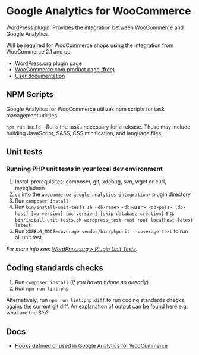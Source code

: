 # Google Analytics for WooCommerce

WordPress plugin: Provides the integration between WooCommerce and Google Analytics.

Will be required for WooCommerce shops using the integration from WooCommerce 2.1 and up.

- [WordPress.org plugin page](https://wordpress.org/plugins/woocommerce-google-analytics-integration/)
- [WooCommerce.com product page (free)](https://woocommerce.com/products/woocommerce-google-analytics/)
- [User documentation](https://docs.woocommerce.com/document/google-analytics-integration/)

## NPM Scripts

Google Analytics for WooCommerce utilizes npm scripts for task management utilities.

`npm run build` - Runs the tasks necessary for a release. These may include building JavaScript, SASS, CSS minification, and language files.


## Unit tests
### Running PHP unit tests in your local dev environment
1. Install prerequisites: composer, git, xdebug, svn, wget or curl, mysqladmin
2. `cd` into the `woocommerce-google-analytics-integration/` plugin directory
3. Run `composer install`
4. Run `bin/install-unit-tests.sh <db-name> <db-user> <db-pass> [db-host] [wp-version] [wc-version] [skip-database-creation]` e.g. `bin/install-unit-tests.sh wordpress_test root root localhost latest latest`
5. Run `XDEBUG_MODE=coverage vendor/bin/phpunit --coverage-text` to run all unit test

_For more info see: [WordPress.org > Plugin Unit Tests](https://make.wordpress.org/cli/handbook/misc/plugin-unit-tests/#running-tests-locally)._

## Coding standards checks

1. Run `composer install` (_if you haven't done so already_)
2. Run `npm run lint:php`

Alternatively, run `npm run lint:php:diff` to run coding standards checks agains the current git diff. An explanation of output can be [found here](https://github.com/squizlabs/PHP_CodeSniffer/wiki/Usage#printing-progress-information) e.g. what are the S's?

## Docs

- [Hooks defined or used in Google Analytics for WooCommerce](./docs/Hooks.md)
